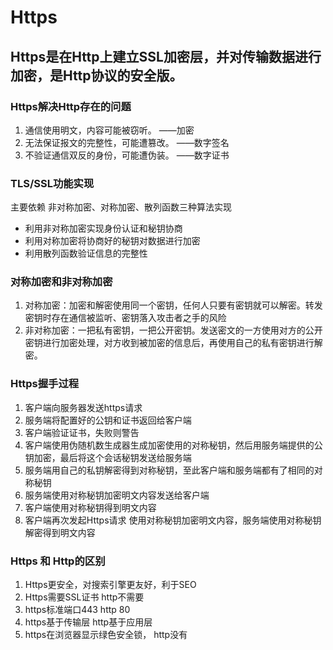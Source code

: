 # Https

## Https是在Http上建立SSL加密层，并对传输数据进行加密，是Http协议的安全版。

### Https解决Http存在的问题
1. 通信使用明文，内容可能被窃听。 ——加密
2. 无法保证报文的完整性，可能遭篡改。 ——数字签名
3. 不验证通信双反的身份，可能遭伪装。 ——数字证书

### TLS/SSL功能实现
主要依赖 非对称加密、对称加密、散列函数三种算法实现
- 利用非对称加密实现身份认证和秘钥协商
- 利用对称加密将协商好的秘钥对数据进行加密
- 利用散列函数验证信息的完整性

### 对称加密和非对称加密
1. 对称加密：加密和解密使用同一个密钥，任何人只要有密钥就可以解密。转发密钥时存在通信被监听、密钥落入攻击者之手的风险
2. 非对称加密：一把私有密钥，一把公开密钥。发送密文的一方使用对方的公开密钥进行加密处理，对方收到被加密的信息后，再使用自己的私有密钥进行解密。

### Https握手过程
1. 客户端向服务器发送https请求
2. 服务端将配置好的公钥和证书返回给客户端
3. 客户端验证证书，失败则警告
4. 客户端使用伪随机数生成器生成加密使用的对称秘钥，然后用服务端提供的公钥加密，最后将这个会话秘钥发送给服务端
5. 服务端用自己的私钥解密得到对称秘钥，至此客户端和服务端都有了相同的对称秘钥
6. 服务端使用对称秘钥加密明文内容发送给客户端
7. 客户端使用对称秘钥得到明文内容
8. 客户端再次发起Https请求 使用对称秘钥加密明文内容，服务端使用对称秘钥解密得到明文内容

### Https 和 Http的区别
1. Https更安全，对搜索引擎更友好，利于SEO
2. Https需要SSL证书 http不需要
3. https标准端口443  http 80
4. https基于传输层  http基于应用层
5. https在浏览器显示绿色安全锁， http没有